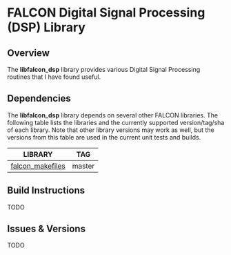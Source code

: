 # FALCON Digital Signal Processing (DSP) Library

## Overview
The **libfalcon\_dsp** library provides various Digital Signal Processing routines
 that I have found useful.

## Dependencies
The **libfalcon\_dsp** library depends on several other FALCON libraries. The following
 table lists the libraries and the currently supported version/tag/sha of each library.
 Note that other library versions may work as well, but the versions from this table
 are used in the current unit tests and builds.

|LIBRARY|TAG|
|:-----:|:---:|
|[falcon_makefiles](https://github.com/OrthogonalHawk/falcon_makefiles)|master|   <!-- REQUIRED_BUILD_DEPENDENCY -->

## Build Instructions
TODO

## Issues & Versions
TODO
